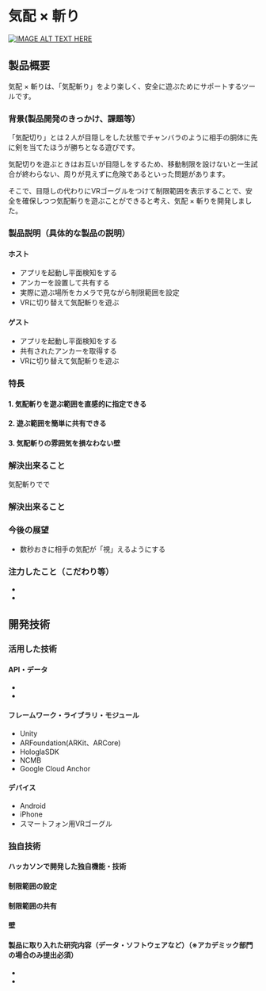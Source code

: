 # 気配 × 斬り

[![IMAGE ALT TEXT HERE](https://jphacks.com/wp-content/uploads/2022/08/JPHACKS2022_ogp.jpg)](https://www.youtube.com/watch?v=LUPQFB4QyVo)

## 製品概要
気配 × 斬りは、「気配斬り」をより楽しく、安全に遊ぶためにサポートするツールです。
### 背景(製品開発のきっかけ、課題等）
「気配切り」とは２人が目隠しをした状態でチャンバラのように相手の胴体に先に剣を当てたほうが勝ちとなる遊びです。

気配切りを遊ぶときはお互いが目隠しをするため、移動制限を設けないと一生試合が終わらない、周りが見えずに危険であるといった問題があります。

そこで、目隠しの代わりにVRゴーグルをつけて制限範囲を表示することで、安全を確保しつつ気配斬りを遊ぶことができると考え、気配 × 斬りを開発しました。
### 製品説明（具体的な製品の説明）
#### ホスト
* アプリを起動し平面検知をする
* アンカーを設置して共有する
* 実際に遊ぶ場所をカメラで見ながら制限範囲を設定
* VRに切り替えて気配斬りを遊ぶ
#### ゲスト
* アプリを起動し平面検知をする
* 共有されたアンカーを取得する
* VRに切り替えて気配斬りを遊ぶ

### 特長
#### 1. 気配斬りを遊ぶ範囲を直感的に指定できる
#### 2. 遊ぶ範囲を簡単に共有できる
#### 3. 気配斬りの雰囲気を損なわない壁

### 解決出来ること
気配斬りでで
### 解決出来ること
### 今後の展望
* 数秒おきに相手の気配が「視」えるようにする
### 注力したこと（こだわり等）
* 
* 

## 開発技術
### 活用した技術
#### API・データ
* 
* 

#### フレームワーク・ライブラリ・モジュール
* Unity
* ARFoundation(ARKit、ARCore)
* HologlaSDK
* NCMB
* Google Cloud Anchor

#### デバイス
* Android
* iPhone
* スマートフォン用VRゴーグル

### 独自技術
#### ハッカソンで開発した独自機能・技術
#### 制限範囲の設定
#### 制限範囲の共有
#### 壁

#### 製品に取り入れた研究内容（データ・ソフトウェアなど）（※アカデミック部門の場合のみ提出必須）
* 
* 
